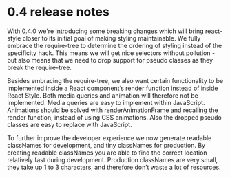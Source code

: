 0.4 release notes
===
With 0.4.0 we're introducing some breaking changes which will bring react-style
closer to its initial goal of making styling maintainable. We fully embrace the
require-tree to determine the ordering of styling instead of the specificity
hack. This means we will get nice selectors without pollution - but also means
that we need to drop support for pseudo classes as they break the require-tree.

Besides embracing the require-tree, we also want certain functionality to be
implemented inside a React component’s render function instead of inside React
Style. Both media queries and animation will therefore not be implemented.
Media queries are easy to implement within JavaScript. Animations should be
solved with renderAnimationFrame and recalling the render function, instead
of using CSS animations. Also the dropped pseudo classes are easy to replace
with JavaScript.

To further improve the developer experience we now generate readable classNames
for development, and tiny classNames for production. By creating readable
classNames you are able to find the correct location relatively fast during
development. Production classNames are very small, they take up 1 to 3
characters, and therefore don’t waste a lot of resources.